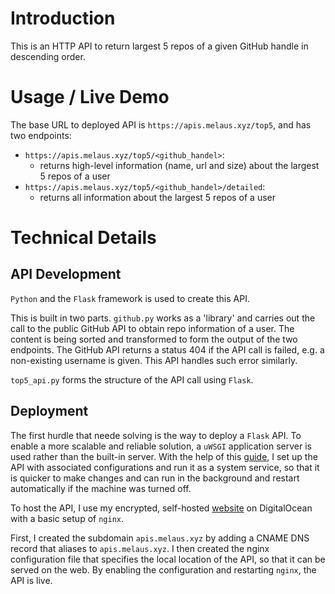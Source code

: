 # Introduction 
This is an HTTP API to return largest 5 repos of a given GitHub handle in descending order.

# Usage / Live Demo
The base URL to deployed API is ```https://apis.melaus.xyz/top5```, and has two endpoints:

- ```https://apis.melaus.xyz/top5/<github_handel>```:
    - returns high-level information (name, url and size) about the largest 5 repos of a user
- ```https://apis.melaus.xyz/top5/<github_handel>/detailed```: 
    - returns all information about the largest 5 repos of a user


# Technical Details
## API Development
```Python``` and the ```Flask``` framework is used to create this API. 

This is built in two parts. ```github.py``` works as a 'library' and carries out the call to the public GitHub API to obtain repo information of a user. The content is being sorted and transformed to form the output of the two endpoints. The GitHub API returns a status 404 if the API call is failed, e.g. a non-existing username is given. This API handles such error similarly.

```top5_api.py``` forms the structure of the API call using ```Flask```.

## Deployment
The first hurdle that neede solving is the way to deploy a ```Flask``` API. To enable a more scalable and reliable solution, a ```uWSGI``` application server is used rather than the built-in server. With the help of this [guide](https://www.digitalocean.com/community/tutorials/how-to-serve-flask-applications-with-uwsgi-and-nginx-on-ubuntu-16-04), I set up the API with associated configurations and run it as a system service, so that it is quicker to make changes and can run in the background and restart automatically if the machine was turned off.

To host the API, I use my encrypted, self-hosted [website](https://www.melaus.xyz) on DigitalOcean with a basic setup of ```nginx```. 

First, I created the subdomain ```apis.melaus.xyz``` by adding a CNAME DNS record that aliases to ```apis.melaus.xyz```. I then created the nginx configuration file that specifies the local location of the API, so that it can be served on the web. By enabling the configuration and restarting ```nginx```, the API is live.
